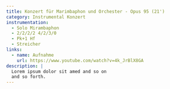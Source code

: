 ```yaml
---
title: Konzert für Marimbaphon und Orchester - Opus 95 (21')
category: Instrumental Konzert
instrumentation:
  - Solo Mirambaphon
  - 2/2/2/2 4/2/3/0
  - Pk+1 Hf
  - Streicher
links:
  - name: Aufnahme
    url: https://www.youtube.com/watch?v=4k_JrBlX8GA
description: |
  Lorem ipsum dolor sit amed and so on
  and so forth.
---
```

